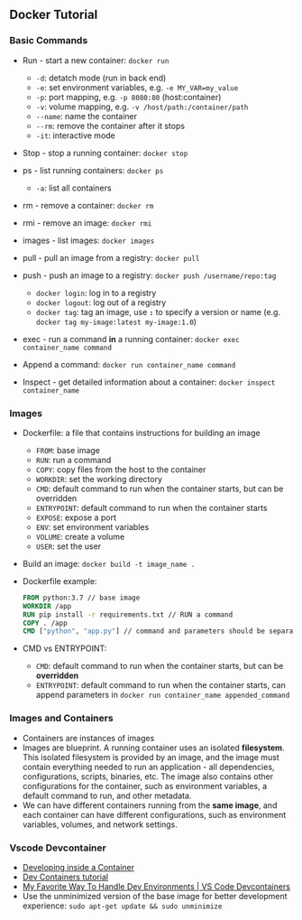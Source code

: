 ## Docker Tutorial

### Basic Commands

- Run - start a new container: `docker run`
    - `-d`: detatch mode (run in back end)
    - `-e`: set environment variables, e.g. `-e MY_VAR=my_value`
    - `-p`: port mapping, e.g. `-p 8080:80` (host:container)
    - `-v`: volume mapping, e.g. `-v /host/path:/container/path`
    - `--name`: name the container
    - `--rm`: remove the container after it stops
    - `-it`: interactive mode

- Stop - stop a running container: `docker stop`

- ps - list running containers: `docker ps`
    - `-a`: list all containers

- rm - remove a container: `docker rm`

- rmi - remove an image: `docker rmi`

- images - list images: `docker images`

- pull - pull an image from a registry: `docker pull`

- push - push an image to a registry: `docker push /username/repo:tag`
    - `docker login`: log in to a registry
    - `docker logout`: log out of a registry
    - `docker tag`: tag an image, use **`:`** to specify a version or name (e.g. `docker tag my-image:latest my-image:1.0`)

- exec - run a command **in** a running container: `docker exec container_name command`

- Append a command: `docker run container_name command`

- Inspect - get detailed information about a container: `docker inspect container_name`

### Images

- Dockerfile: a file that contains instructions for building an image
    - `FROM`: base image
    - `RUN`: run a command
    - `COPY`: copy files from the host to the container
    - `WORKDIR`: set the working directory
    - `CMD`: default command to run when the container starts, but can be overridden
    - `ENTRYPOINT`: default command to run when the container starts
    - `EXPOSE`: expose a port
    - `ENV`: set environment variables
    - `VOLUME`: create a volume
    - `USER`: set the user

- Build an image: `docker build -t image_name .`

- Dockerfile example:
    ```Dockerfile
    FROM python:3.7 // base image
    WORKDIR /app
    RUN pip install -r requirements.txt // RUN a command
    COPY . /app
    CMD ["python", "app.py"] // command and parameters should be separated in a list
    ```

- CMD vs ENTRYPOINT:
    - `CMD`: default command to run when the container starts, but can be **overridden**
    - `ENTRYPOINT`: default command to run when the container starts, can append parameters in `docker run container_name appended_command`

### Images and Containers
- Containers are instances of images
- Images are blueprint. A running container uses an isolated **filesystem**. This isolated filesystem is provided by an image, and the image must contain everything needed to run an application - all dependencies, configurations, scripts, binaries, etc. The image also contains other configurations for the container, such as environment variables, a default command to run, and other metadata.
- We can have different containers running from the **same image**, and each container can have different configurations, such as environment variables, volumes, and network settings.

### Vscode Devcontainer

- [Developing inside a Container](https://code.visualstudio.com/docs/devcontainers/containers)
- [Dev Containers tutorial](https://code.visualstudio.com/docs/devcontainers/tutorial)
- [My Favorite Way To Handle Dev Environments | VS Code Devcontainers](https://www.youtube.com/watch?v=SDa3v4Quj7Y&t=17s&ab_channel=DanCanCode)
- Use the unminimized version of the base image for better development experience: `sudo apt-get update && sudo unminimize`